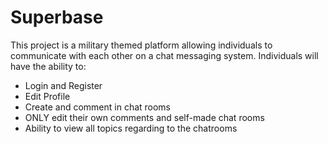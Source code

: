 # Superbase
This project is a military themed platform allowing individuals to communicate with each other on a chat messaging system.
Individuals will have the ability to:
- Login and Register
- Edit Profile
- Create and comment in chat rooms
- ONLY edit their own comments and self-made chat rooms
- Ability to view all topics regarding to the chatrooms
